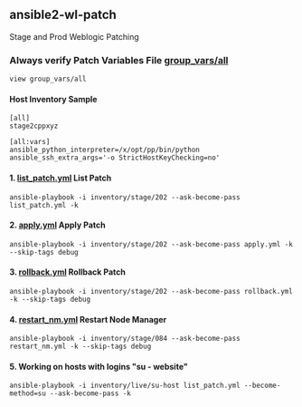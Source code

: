 ## ansible2-wl-patch
Stage and Prod Weblogic Patching


### Always verify  Patch Variables File [group_vars/all](https://githubg/ajitsingh25/ansible2-wl-patch/blob/master/group_vars/all)
```
view group_vars/all
```
#### Host Inventory Sample
```
[all]  
stage2cppxyz

[all:vars]  
ansible_python_interpreter=/x/opt/pp/bin/python  
ansible_ssh_extra_args='-o StrictHostKeyChecking=no'
```

#### 1. [list_patch.yml](https://githubg/ajitsingh25/ansible2-wl-patch/blob/master/list_patch.yml)  List Patch
```
ansible-playbook -i inventory/stage/202 --ask-become-pass list_patch.yml -k
```

#### 2. [apply.yml](https://githubg/ajitsingh25/ansible2-wl-patch/blob/master/apply.yml)  Apply Patch
```
ansible-playbook -i inventory/stage/202 --ask-become-pass apply.yml -k --skip-tags debug
```

#### 3. [rollback.yml](https://githubg/ajitsingh25/ansible2-wl-patch/blob/master/rollback.yml) Rollback Patch
```
ansible-playbook -i inventory/stage/202 --ask-become-pass rollback.yml -k --skip-tags debug
```

#### 4. [restart_nm.yml](https://githubg/ajitsingh25/ansible2-wl-patch/blob/master/restart_nm.yml) Restart Node Manager
```
ansible-playbook -i inventory/stage/084 --ask-become-pass restart_nm.yml -k --skip-tags debug
```

#### 5. Working on hosts with logins "su - website"  
```
ansible-playbook -i inventory/live/su-host list_patch.yml --become-method=su --ask-become-pass -k
```
